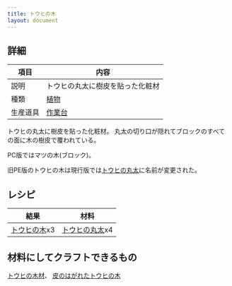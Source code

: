 ```yaml
---
title: トウヒの木
layout: document
---
```

## 詳細

|項目|内容|
|---|---|
|説明|トウヒの丸太に樹皮を貼った化粧材|
|種類|[植物](植物)|
|生産道具|[作業台](作業台)|

トウヒの丸太に樹皮を貼った化粧材。
丸太の切り口が隠れてブロックのすべての面に木の樹皮で覆われている。

PC版ではマツの木(ブロック)。

旧PE版のトウヒの木は現行版では[トウヒの丸太](トウヒの丸太)に名前が変更された。

## レシピ

|結果|材料|
|---|---|
|[トウヒの木](トウヒの木)x3|[トウヒの丸太](トウヒの丸太)x4|

## 材料にしてクラフトできるもの

[トウヒの木材](トウヒの木材)、
[皮のはがれたトウヒの木](皮のはがれたトウヒの木)
